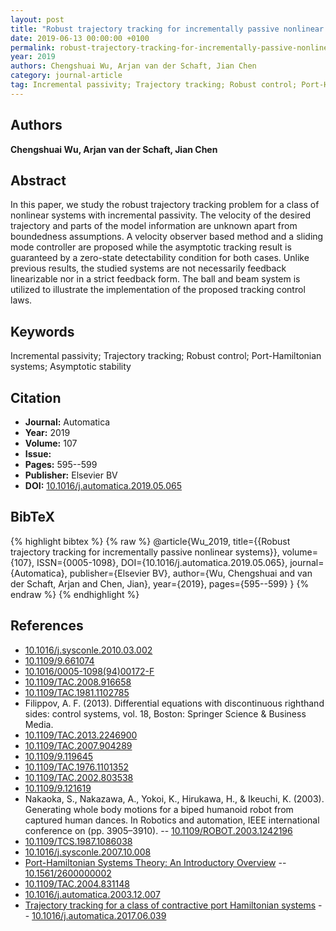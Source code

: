 ```yaml
---
layout: post
title: "Robust trajectory tracking for incrementally passive nonlinear systems"
date: 2019-06-13 00:00:00 +0100
permalink: robust-trajectory-tracking-for-incrementally-passive-nonlinear-systems
year: 2019
authors: Chengshuai Wu, Arjan van der Schaft, Jian Chen
category: journal-article
tag: Incremental passivity; Trajectory tracking; Robust control; Port-Hamiltonian systems; Asymptotic stability
---
```

 
## Authors
**Chengshuai Wu, Arjan van der Schaft, Jian Chen**
 
## Abstract
In this paper, we study the robust trajectory tracking problem for a class of nonlinear systems with incremental passivity. The velocity of the desired trajectory and parts of the model information are unknown apart from boundedness assumptions. A velocity observer based method and a sliding mode controller are proposed while the asymptotic tracking result is guaranteed by a zero-state detectability condition for both cases. Unlike previous results, the studied systems are not necessarily feedback linearizable nor in a strict feedback form. The ball and beam system is utilized to illustrate the implementation of the proposed tracking control laws.
 
## Keywords
Incremental passivity; Trajectory tracking; Robust control; Port-Hamiltonian systems; Asymptotic stability
 
## Citation
- **Journal:** Automatica
- **Year:** 2019
- **Volume:** 107
- **Issue:** 
- **Pages:** 595--599
- **Publisher:** Elsevier BV
- **DOI:** [10.1016/j.automatica.2019.05.065](https://doi.org/10.1016/j.automatica.2019.05.065)
 
## BibTeX
{% highlight bibtex %}
{% raw %}
@article{Wu_2019,
  title={{Robust trajectory tracking for incrementally passive nonlinear systems}},
  volume={107},
  ISSN={0005-1098},
  DOI={10.1016/j.automatica.2019.05.065},
  journal={Automatica},
  publisher={Elsevier BV},
  author={Wu, Chengshuai and van der Schaft, Arjan and Chen, Jian},
  year={2019},
  pages={595--599}
}
{% endraw %}
{% endhighlight %}
 
## References
- [10.1016/j.sysconle.2010.03.002](https://doi.org/10.1016/j.sysconle.2010.03.002)
- [10.1109/9.661074](https://doi.org/10.1109/9.661074)
- [10.1016/0005-1098(94)00172-F](https://doi.org/10.1016/0005-1098(94)00172-F)
- [10.1109/TAC.2008.916658](https://doi.org/10.1109/TAC.2008.916658)
- [10.1109/TAC.1981.1102785](https://doi.org/10.1109/TAC.1981.1102785)
- Filippov, A. F. (2013). Differential equations with discontinuous righthand sides: control systems, vol. 18, Boston: Springer Science & Business Media.
- [10.1109/TAC.2013.2246900](https://doi.org/10.1109/TAC.2013.2246900)
- [10.1109/TAC.2007.904289](https://doi.org/10.1109/TAC.2007.904289)
- [10.1109/9.119645](https://doi.org/10.1109/9.119645)
- [10.1109/TAC.1976.1101352](https://doi.org/10.1109/TAC.1976.1101352)
- [10.1109/TAC.2002.803538](https://doi.org/10.1109/TAC.2002.803538)
- [10.1109/9.121619](https://doi.org/10.1109/9.121619)
- Nakaoka, S., Nakazawa, A., Yokoi, K., Hirukawa, H., & Ikeuchi, K. (2003). Generating whole body motions for a biped humanoid robot from captured human dances. In Robotics and automation, IEEE international conference on (pp. 3905–3910). -- [10.1109/ROBOT.2003.1242196](https://doi.org/10.1109/ROBOT.2003.1242196)
- [10.1109/TCS.1987.1086038](https://doi.org/10.1109/TCS.1987.1086038)
- [10.1016/j.sysconle.2007.10.008](https://doi.org/10.1016/j.sysconle.2007.10.008)
- [Port-Hamiltonian Systems Theory: An Introductory Overview](port-hamiltonian-systems-theory-an-introductory-overview-journal) -- [10.1561/2600000002](https://doi.org/10.1561/2600000002)
- [10.1109/TAC.2004.831148](https://doi.org/10.1109/TAC.2004.831148)
- [10.1016/j.automatica.2003.12.007](https://doi.org/10.1016/j.automatica.2003.12.007)
- [Trajectory tracking for a class of contractive port Hamiltonian systems](trajectory-tracking-for-a-class-of-contractive-port-hamiltonian-systems) -- [10.1016/j.automatica.2017.06.039](https://doi.org/10.1016/j.automatica.2017.06.039)

